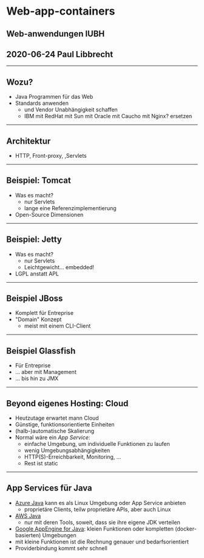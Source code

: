 # Web-app-containers

## Web-anwendungen IUBH
## 2020-06-24 Paul Libbrecht

--- 

## Wozu?

* Java Programmen für das Web
* Standards anwenden
	* und Vendor Unabhängigkeit schaffen
	* IBM mit RedHat mit Sun mit Oracle mit Caucho mit Nginx? ersetzen

--- 
## Architektur

* HTTP, Front-proxy, ,Servlets

---

## Beispiel: Tomcat

* Was es macht?
	* nur Servlets
	* lange eine Referenzimplementierung
* Open-Source Dimensionen
---

## Beispiel: Jetty

* Was es macht?
	* nur Servlets
	* Leichtgewicht... embedded!
* LGPL anstatt APL

---

## Beispiel JBoss

* Komplett für Entreprise
* "Domain" Konzept
	* meist mit einem CLI-Client


---

## Beispiel Glassfish

* Für Entreprise
* ... aber mit Management
* ... bis hin zu JMX

---

## Beyond eigenes Hosting: Cloud

* Heutzutage erwartet mann Cloud
* Günstige, funktionsorientierte Einheiten
* (halb-)automatische Skalierung
* Normal wäre ein _App Service_:
  * einfache Umgebung, um individuelle Funktionen zu laufen
  * wenig Umgebungsabhängigkeiten
  * HTTP(S)-Erreichbarkeit, Monitoring, ...
  * Rest ist static


---

## App Services für Java

* [Azure Java](https://docs.microsoft.com/en-us/azure/developer/java/) kann es als Linux Umgebung oder App Service anbieten
  * proprietäre Clients, teilw proprietäre APIs, aber auch Linux
* [AWS Java](https://aws.amazon.com/de/developer/language/java/)
  * nur mit deren Tools, soweit, dass sie ihre eigene JDK verteilen
* [Google AppEngine for Java](https://cloud.google.com/appengine/docs/java/): kleien Funktionen oder kompletten (docker-basierten) Umgebungen
* mit kleine Funktionen ist die Rechnung genauer und bedarfsorientiert
* Providerbindung kommt sehr schnell
